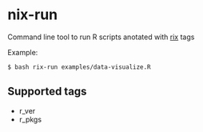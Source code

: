 # nix-run

Command line tool to run R scripts anotated with [rix](https://github.com/ropensci/rix) tags


Example:

```
$ bash rix-run examples/data-visualize.R
```

## Supported tags

* r_ver
* r_pkgs
